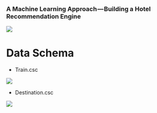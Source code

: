 ### A Machine Learning Approach — Building a Hotel Recommendation Engine

<p>
<img src="https://cdn-images-1.medium.com/max/2000/1*uRcsFm82IbkfOVFzVQ85Kw.png" />
</p>

# Data Schema
- Train.csc
<p>
<img src="https://cdn-images-1.medium.com/max/800/1*bWe_c12XHK1CF02IQFm0xA.png" />
</p>

- Destination.csc
<p>
<img src="https://cdn-images-1.medium.com/max/800/1*gq3jTrfzouEstun9DPw4pw.png" />
</p>
